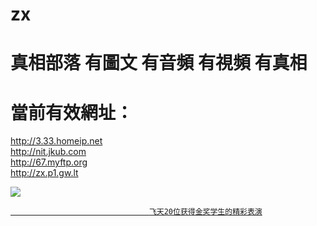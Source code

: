 # zx
# 真相部落 有圖文 有音頻 有視頻 有真相<br>
# 當前有效網址：<br>
http://3.33.homeip.net <br>
http://nit.jkub.com <br>
http://67.myftp.org <br>
http://zx.p1.gw.lt <br>


<a href="http://zx.p1.gw.lt/zx/" target="_blank"><img src="http://zx.p1.gw.lt/pic/2016/11/p7829911a215010452.jpg">

                                   飞天20位获得金奖学生的精彩表演
</a>
